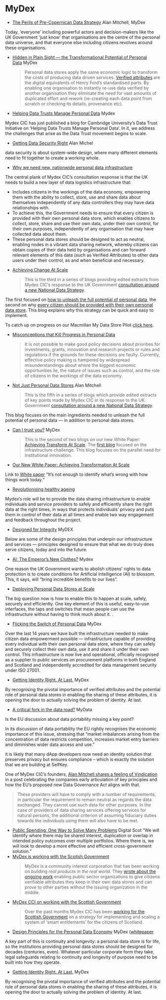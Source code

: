 # MyDex


* [The Perils of Pre-Copernican Data Strategy](https://medium.com/mydex/the-perils-of-pre-copernican-data-strategy-974827845585) Alan Mitchell, MyDex

Today, ‘everyone’ including powerful actors and decision-makers like the UK Government ‘just know’ that organisations are the centre of the personal data universe, and that everyone else including citizens revolves around these organisations.

* [Hidden in Plain Sight — the Transformational Potential of Personal Data](https://medium.com/mydex/hidden-in-plain-sight-the-transformational-potential-of-personal-data-da47f666713e) MyDex
  > Personal data stores apply the same economic logic to transform the costs of producing data driven services. [Verified attributes](https://medium.com/mydex/unleashing-the-potential-of-verified-attributes-fe001e01b091) are the digital equivalents of Henry Ford’s standardised parts. By enabling one organisation to instantly re-use data verified by another organisation they eliminate the need for vast amounts of duplicated effort and rework (re-creating each data point from scratch or checking its details, provenance etc).

* [Helping Data Trusts Manage Personal Data](https://medium.com/mydex/helping-data-trusts-manage-personal-data-4215faaee5f2) Mydex

Mydex CIC has just published a blog for Cambridge University’s Data Trust Initiative on ‘Helping Data Trusts Manage Personal Data’. In it, we address the challenges that arise as the Data Trust movement begins to scale.

* [Getting Data Security Right](https://medium.com/mydex/getting-data-security-right-36d291cac156) Alan Michel

data security is about system-wide design, where many different elements need to fit together to create a working whole.
* [Why we need new, nationwide personal data infrastructure](https://medium.com/mydex/why-we-need-new-nationwide-personal-data-infrastructure-56513fb6daf4)

The central plank of Mydex CIC’s consultation response is that the UK needs to build a new layer of data logistics infrastructure that:

- Includes citizens in the workings of the data economy, empowering them with the ability to collect, store, use and share data about themselves independently of any data controllers they may have data relationships with.
- To achieve this, the Government needs to ensure that every citizen is provided with their own personal data store, which enables citizens to collect, store, share and use their own data, under their own control, for their own purposes, independently of any organisation that may have collected data about them.
- These personal data stores should be designed to act as neutral, enabling nodes in a vibrant data sharing network, whereby citizens can obtain copies of their data held by organisations and can forward relevant elements of this data (such as Verified Attributes) to other data users under their control, as and when beneficial and necessary.


* [Achieving Change At Scale](https://medium.com/mydex/transforming-the-system-a-roadmap-for-practical-implementation-411e8821ed19)
  > This is the third in a series of blogs providing edited extracts from Mydex CIC’s response to the UK Government [consultation around a new National Data Strategy](https://www.gov.uk/government/consultations/uk-national-data-strategy-nds-consultation).

The first focused on [how to unleash the full potential of personal data](https://medium.com/mydex/how-to-unleash-the-full-potential-of-data-3676db8d7c03), the second on why [every citizen should be provided with their own personal data store](https://medium.com/mydex/how-to-unleash-the-full-potential-of-data-3676db8d7c03). This blog explains why this strategy can be quick and easy to implement.

To catch up on progress on our Macmillan My Data Store Pilot [click here](https://medium.com/macmillan-my-data-store-pilot).
* [Misconceptions that Kill Progress in Personal Data](https://medium.com/mydex/misconceptions-that-kill-progress-in-personal-data-4736b1d883c6)
  > It is not possible to make good policy decisions about priorities for investments, grants, innovation and research projects or rules and regulations if the grounds for these decisions are faulty. Currently, effective policy making is hampered by widespread misunderstandings about where the biggest economic opportunities lie, the nature of issues such as control, and the role of citizens in the workings of the data economy.

* [Not Just Personal Data Stores](https://medium.com/mydex/not-just-personal-data-stores-f2070eada6be) Alan Mitchell
  > This is the fifth in a series of blogs which provide edited extracts of key points made by Mydex CIC in its response to the UK Government [consultation around a new National Data Strategy](https://www.gov.uk/government/consultations/uk-national-data-strategy-nds-consultation).

This blog focuses on the main ingredients needed to unleash the full potential of personal data — in addition to personal data stores.
* [Can I trust you?](https://medium.com/mydex/can-i-trust-you-6771a6ca0e35) MyDex
  > This is the second of two blogs on our new White Paper: [Achieving Transform At Scale](https://mydex.org/resources/papers/AchievingTransformationatScaleMydexCIC-2021-04-14.pdf). The [first blog](https://medium.com/mydex/our-new-white-paper-achieving-transformation-at-scale-f97320f8447e) focused on the infrastructure challenge. This blog focuses on the parallel need for institutional innovation.

* [Our New White Paper: Achieving Transformation At Scale](https://medium.com/mydex/our-new-white-paper-achieving-transformation-at-scale-f97320f8447e)

Link to [White paper](https://mydex.org/resources/papers/AchievingTransformationatScaleMydexCIC-2021-04-14.pdf) “It’s not enough to identify what’s wrong with how things work today.“

* [Revolutionising healthy ageing](https://medium.com/mydex/revolutionising-healthy-ageing-200a7edd1016)

Mydex’s role will be to provide the data sharing infrastructure to enable individuals and service providers to safely and efficiently share the right data at the right times, in ways that protects individuals’ privacy and puts them in control of their data at all times and enable two way engagement and feedback throughout the project.
* [Designed for Integrity](https://medium.com/mydex/designed-for-integrity-13a69bcda0b2) MyDEX

Below are some of the design principles that underpin our infrastructure and services — principles designed to ensure that what we do truly does serve citizens, today and into the future.

* [AI: The Emperor’s New Clothes?](https://medium.com/mydex/ai-the-emperors-new-clothes-91de9eed3650) Mydex

One reason the UK Government wants to abolish citizens’ rights to data protection is to create conditions for Artificial Intelligence (AI) to blossom. This, it says, will “bring incredible benefits to our lives”.

* [Deploying Personal Data Stores at Scale](https://medium.com/mydex/deploying-personal-data-stores-at-scale-ad35fb205e73)

The big question now is how to enable this to happen at scale, safely, securely and efficiently. One key element of this is useful, easy-to-use interfaces, the taps and switches that mean people can use the infrastructure without having to think much about it. .

* [Flicking the Switch of Personal Data](https://medium.com/mydex/flicking-the-switch-of-personal-data-4c5d0d368a31) MyDex

Over the last 14 years we have built the infrastructure needed to make citizen data empowerment possible — infrastructure capable of providing every individual with their own personal data store, where they can safely and securely collect their own data, use it and share it under their own control. This infrastructure is now live and operational, officially recognised as a supplier to public services on procurement platforms in both England and Scotland and independently accredited for data management security under ISO 27001.
* [Getting Identity Right. At Last.](https://medium.com/mydex/getting-identity-right-at-last-8512abadcfbc) MyDex

By recognising the pivotal importance of verified attributes and the potential role of personal data stores in enabling the sharing of these attributes, it is opening the door to actually solving the problem of identity. At last.


* [A critical fork in the data road?](https://medium.com/mydex/a-critical-fork-in-the-data-road-1eb29c5a42a8) MyData

Is the EU discussion about data portability missing a key point?

In its discussion of data portability the EU rightly recognises the economic importance of this issue, stressing that “market imbalances arising from the concentration of data restricts competition, increases market entry barriers and diminishes wider data access and use.”

it is likely that many dApp developers now need an identity solution that preserves privacy but ensures compliance – which is exactly the solution that we are building at SelfKey.

One of MyDex CIC’s founders, [Alan Mitchell shares a feeling of Vindication](https://medium.com/mydex/vindicated-cb897fb4e94b) in a post celebrating the companies early articulation of key principles and how the EU’s proposed new Data Governance Act aligns with that.
  > These providers will have to comply with a number of requirements, in particular the requirement to remain neutral as regards the data exchanged. They cannot use such data for other purposes. In the case of providers of data sharing services offering services for natural persons, the additional criterion of assuming fiduciary duties towards the individuals using them will also have to be met.
* [Public Spending: One Way to Solve Many Problems](https://medium.com/mydex/public-spending-one-way-to-solve-many-problems-3ac394e46a9e) Digital Scot
“We will identify where there may be shared interest, duplication or overlap in intended policy outcomes over multiple portfolios. Where there is, we will look to develop a more effective and efficient cross-government solution.”
* [MyDex is working with the Scotish Government](https://blogs.gov.scot/digital/2020/05/13/digital-identity-scotland-prototype-draws-to-a-close/)
  > MyDex is a community interest corporation that has been working on building *real products in the real world*. They [wrote about the ongoing work](https://medium.com/mydex/proving-verified-attributes-work-3f9ca813d43f) enabling public sector organizations to give citizens verifiable attributes they keep in their own data stores and can prove to other parties without the issuing organization in the middle.
* [MyDex CCI on working with the Scottish Government](https://medium.com/mydex/a-way-forward-for-personal-data-6251d1503bdd) 
  > Over the past months Mydex CIC has been [working for the Scottish Government](https://blogs.gov.scot/digital/2020/10/01/digital-identity-scotland-a-beta-industry-event/) on a strategy for implementing and scaling a system of ‘smart entitlements’ for the citizens of Scotland.
* [Design Principles for the Personal Data Economy](https://medium.com/mydex/design-principles-for-the-personal-data-economy-f63ffa93e382) MyDex ([whitepaper](https://mydex.org/resources/papers/)

A key part of this is continuity and longevity: a personal data store is for life, so the institutions providing personal data stores should be designed for decades (centuries, even). Whatever particular corporate form they take, legal safeguards relating to continuity and longevity of purpose need to be built into how they operate.
* [Getting Identity Right. At Last.](https://medium.com/mydex/getting-identity-right-at-last-8512abadcfbc) MyDex

By recognising the pivotal importance of verified attributes and the potential role of personal data stores in enabling the sharing of these attributes, it is opening the door to actually solving the problem of identity. At last.
